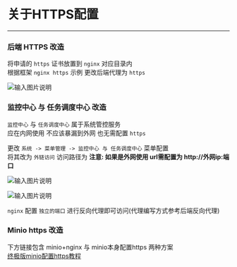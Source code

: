 # 关于HTTPS配置
- - -
### 后端 HTTPS 改造

将申请的 `https` 证书放置到 `nginx` 对应目录内<br>
根据框架 `nginx https` 示例 更改后端代理为 `https`<br>

![输入图片说明](https://foruda.gitee.com/images/1678981283573122208/87cf19ad_1766278.png "屏幕截图")

### 监控中心 与 任务调度中心 改造

`监控中心` 与 `任务调度中心` 属于系统管控服务<br>
应在内网使用 不应该暴漏到外网 也无需配置 `https`

更改 `系统 -> 菜单管理 -> 监控中心 与 任务调度中心` 菜单配置<br>
将其改为 `外链访问` 访问路径为 **注意: 如果是外网使用 url需配置为 http://外网ip:端口**

![输入图片说明](https://foruda.gitee.com/images/1738900396160585793/631cdda2_1766278.png "屏幕截图")

![输入图片说明](https://foruda.gitee.com/images/1738900418442852436/a39f1fd2_1766278.png "屏幕截图")

`nginx` 配置 `独立的端口` 进行反向代理即可访问(代理编写方式参考后端反向代理)

### Minio https 改造

下方链接包含 minio+nginx 与 minio本身配置https 两种方案<br>
[终极版minio配置https教程](https://blog.csdn.net/Michelle_Zhong/article/details/126484358)